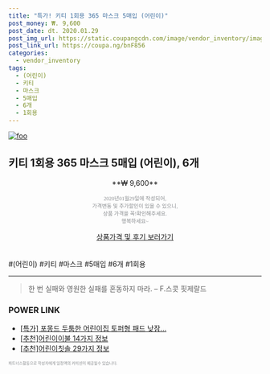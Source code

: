 ```yaml
--- 
title: "특가! 키티 1회용 365 마스크 5매입 (어린이)" 
post_money: ₩. 9,600 
post_date: dt. 2020.01.29 
post_img_url: https://static.coupangcdn.com/image/vendor_inventory/images/2019/01/04/16/6/26113fca-5b8e-4143-9a20-d33f0c9803dc.jpg 
post_link_url: https://coupa.ng/bnF856 
categories: 
  - vendor_inventory 
tags: 
  - (어린이) 
  - 키티 
  - 마스크 
  - 5매입 
  - 6개 
  - 1회용 
--- 
```

[![foo](https://static.coupangcdn.com/image/vendor_inventory/images/2019/01/04/16/6/26113fca-5b8e-4143-9a20-d33f0c9803dc.jpg)](https://coupa.ng/bnF856) 

## 키티 1회용 365 마스크 5매입 (어린이), 6개 
<p style="text-align: center;">**₩ 9,600**</p> 
<p style="text-align: center;"><span style="color: #898c8f; font-family: Georgia,Times,serif; font-size: 0.75em;">2020년01월29일에 작성되어, <br>가격변동 및 추가할인이 있을 수 있으니,<br> 상품 가격을 꼭!확인해주세요.<br>행복하세요~</span> 
</p>	 
<div markdown="0" style="text-align: center;"><a href="https://coupa.ng/bnF856" class="btn btn--success">상품가격 및 후기 보러가기</a></div> 
<br><br> 
  #(어린이) #키티 #마스크 #5매입 #6개 #1회용 
<hr> 

> 한 번 실패와 영원한 실패를 혼동하지 마라. – F.스콧 핏제랄드 


### POWER LINK

* <a href="https://blog.naver.com/santokki14/221790330147" target="_blank">[특가] 포몽드 두툼한 어린이집 토퍼형 패드 낮잠...</a>
* <a href="https://blog.naver.com/fasyy4321/221785288877" target="_blank">[추천]어린이이불 14가지 정보</a>
* <a href="https://blog.naver.com/fasyy4321/221785151733" target="_blank">[추천]어린이칫솔 29가지 정보</a>

<span style="color: #898c8f; font-family: Georgia,Times,serif; font-size: 0.55em;">파트너스활동으로 작성자에게 일정액의 커미션이 제공될수 있습니다.</span> 
